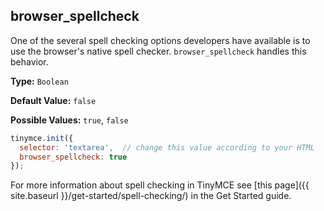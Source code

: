 ## browser_spellcheck

One of the several spell checking options developers have available is to use the browser's native spell checker. `browser_spellcheck` handles this behavior.

**Type:** `Boolean`

**Default Value:** `false`

**Possible Values:** `true`, `false`

```js
tinymce.init({
  selector: 'textarea',  // change this value according to your HTML
  browser_spellcheck: true
});
```

For more information about spell checking in TinyMCE see [this page]({{ site.baseurl }}/get-started/spell-checking/) in the Get Started guide.
